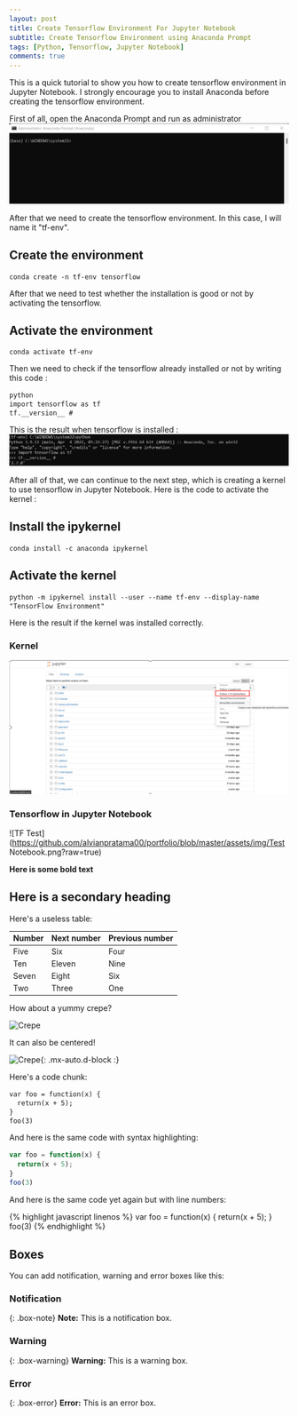 ```yaml
---
layout: post
title: Create Tensorflow Environment For Jupyter Notebook
subtitle: Create Tensorflow Environment using Anaconda Prompt
tags: [Python, Tensorflow, Jupyter Notebook]
comments: true
---
```


This is a quick tutorial to show you how to create tensorflow environment in Jupyter Notebook.  I strongly encourage you to install Anaconda before creating the tensorflow environment.

First of all, open the Anaconda Prompt and run as administrator 
![Admin](https://github.com/alvianpratama00/portfolio/blob/master/assets/img/RunAdmin.png?raw=true)

After that we need to create the tensorflow environment. In this case, I will name it "tf-env".

## Create the environment
~~~
conda create -n tf-env tensorflow
~~~

After that we need to test whether the installation is good or not by activating the tensorflow.


## Activate the environment
~~~
conda activate tf-env
~~~

Then we need to check if the tensorflow already installed or not by writing this code :
~~~
python
import tensorflow as tf
tf.__version__ #
~~~

This is the result when tensorflow is installed :
![TF_Anaconda](https://github.com/alvianpratama00/portfolio/blob/master/assets/img/Tf_Installed.png?raw=true)

After all of that, we can continue to the next step, which is creating a kernel to use tensorflow in Jupyter Notebook.
Here is the code to activate the kernel :

## Install the ipykernel
~~~
conda install -c anaconda ipykernel
~~~

## Activate the kernel
~~~
python -m ipykernel install --user --name tf-env --display-name "TensorFlow Environment"
~~~

Here is the result if the kernel was installed correctly.

### Kernel
![Kernel](https://github.com/alvianpratama00/portfolio/blob/master/assets/img/Kernel.png?raw=true)

### Tensorflow in Jupyter Notebook
![TF Test](https://github.com/alvianpratama00/portfolio/blob/master/assets/img/Test Notebook.png?raw=true)


**Here is some bold text**

## Here is a secondary heading

Here's a useless table:

| Number | Next number | Previous number |
| :------ |:--- | :--- |
| Five | Six | Four |
| Ten | Eleven | Nine |
| Seven | Eight | Six |
| Two | Three | One |


How about a yummy crepe?

![Crepe](https://s3-media3.fl.yelpcdn.com/bphoto/cQ1Yoa75m2yUFFbY2xwuqw/348s.jpg)

It can also be centered!

![Crepe](https://s3-media3.fl.yelpcdn.com/bphoto/cQ1Yoa75m2yUFFbY2xwuqw/348s.jpg){: .mx-auto.d-block :}

Here's a code chunk:

~~~
var foo = function(x) {
  return(x + 5);
}
foo(3)
~~~

And here is the same code with syntax highlighting:

```javascript
var foo = function(x) {
  return(x + 5);
}
foo(3)
```

And here is the same code yet again but with line numbers:

{% highlight javascript linenos %}
var foo = function(x) {
  return(x + 5);
}
foo(3)
{% endhighlight %}

## Boxes
You can add notification, warning and error boxes like this:

### Notification

{: .box-note}
**Note:** This is a notification box.

### Warning

{: .box-warning}
**Warning:** This is a warning box.

### Error

{: .box-error}
**Error:** This is an error box.
